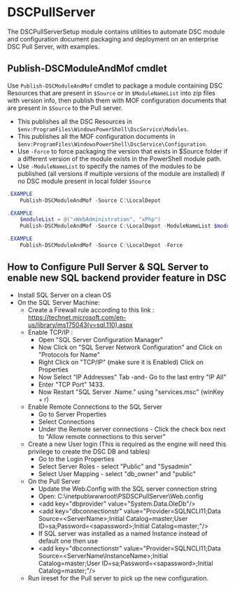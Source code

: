 # DSCPullServer

The DSCPullServerSetup module contains utilities to automate DSC module and
configuration document packaging and deployment on an enterprise DSC Pull
Server, with examples.

## Publish-DSCModuleAndMof cmdlet

Use `Publish-DSCModuleAndMof` cmdlet to package a module containing DSC Resources
that are present in `$Source` or in `$ModuleNameList` into zip files with version
info, then publish them with MOF configuration documents that are present
in `$Source` to the Pull server.

- This publishes all the DSC Resources in `$env:ProgramFiles\WindowsPowerShell\DscService\Modules`.
- This publishes all the MOF configuration documents in `$env:ProgramFiles\WindowsPowerShell\DscService\Configuration`.
- Use `-Force` to force packaging the version that exists in $Source folder if
  a different version of the module exists in the PowerShell module path.
- Use `-ModuleNameList` to specify the names of the modules to be published (all
  versions if multiple versions of the module are installed) if no DSC module
  present in local folder `$Source`

```powershell
.EXAMPLE
    Publish-DSCModuleAndMof -Source C:\LocalDepot

.EXAMPLE
    $moduleList = @("xWebAdministration", "xPhp")
    Publish-DSCModuleAndMof -Source C:\LocalDepot -ModuleNameList $moduleList

.EXAMPLE
    Publish-DSCModuleAndMof -Source C:\LocalDepot -Force
```

## How to Configure Pull Server & SQL Server to enable new SQL backend provider feature in DSC

- Install SQL Server on a clean OS
- On the SQL Server Machine:
  - Create a Firewall rule according to this link : https://technet.microsoft.com/en-us/library/ms175043(v=sql.110).aspx
  - Enable TCP/IP :
    - Open "SQL Server Configuration Manager"
    - Now Click on "SQL Server Network Configuration" and Click on "Protocols for Name"
    - Right Click on "TCP/IP" (make sure it is Enabled) Click on Properties
    - Now Select "IP Addresses" Tab -and- Go to the last entry "IP All"
    - Enter "TCP Port" 1433.
    - Now Restart "SQL Server .Name." using "services.msc" (winKey + r)
  - Enable Remote Connections to the SQL Server
    - Go to Server Properties
    - Select Connections
    - Under the Remote server connections - Click the check box next to "Allow remote connections to this server"
  - Create a new User login (This is required as the engine will need this privilege to create the DSC DB and tables)
    - Go to the Login Properties
    - Select Server Roles - select "Public" and "Sysadmin"
    - Select User Mapping - select "db_owner" and "public"
  - On the Pull Server
    - Update the Web.Config with the SQL server connection string
    - Open: C:\inetpub\wwwroot\PSDSCPullServer\Web.config
    - &lt;add key="dbprovider" value="System.Data.OleDb"/&gt;
    - &lt;add key="dbconnectionstr" value="Provider=SQLNCLI11;Data Source=&lt;ServerName&gt;;Initial Catalog=master;User ID=sa;Password=&lt;sapassword&gt;;Initial Catalog=master;"/&gt;
    - If SQL server was installed as a named Instance instead of default one then use
    - &lt;add key="dbconnectionstr" value="Provider=SQLNCLI11;Data Source=&lt;ServerName\InstanceName&gt;;Initial Catalog=master;User ID=sa;Password=&lt;sapassword&gt;;Initial Catalog=master;"/&gt;
  - Run iireset for the Pull server to pick up the new configuration.
